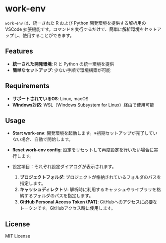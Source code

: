 # work-env

`work-env` は、統一された R および Python 開発環境を提供する解析用の VSCode 拡張機能です。コマンドを実行するだけで、簡単に解析環境をセットアップし、使用することができます。

## Features
- **統一された開発環境**: R と Python の統一環境を提供
- **簡単なセットアップ**: 少ない手順で環境構築が可能

## Requirements
- **サポートされているOS**: Linux, macOS
- **Windows対応**: WSL（Windows Subsystem for Linux）経由で使用可能

## Usage
- **Start work-env**: 開発環境を起動します。※初期セットアップが完了していない場合、自動で開始します。
- **Reset work-env config**: 設定をリセットして再度設定を行いたい場合に実行します。

- 設定項目：それぞれ設定ダイアログが表示されます。
  1. **プロジェクトフォルダ**: プロジェクトが格納されているフォルダのパスを指定します。
  2. **キャッシュディレクトリ**: 解析時に利用するキャッシュやライブラリを格納するフォルダのパスを指定します。
  3. **GitHub Personal Access Token (PAT)**: GitHubへのアクセスに必要なトークンです。GitHubアクセス時に使用します。

## License
MIT License

